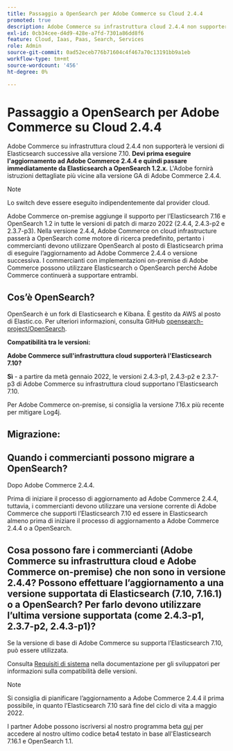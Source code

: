 ```yaml
---
title: Passaggio a OpenSearch per Adobe Commerce su Cloud 2.4.4
promoted: true
description: Adobe Commerce su infrastruttura cloud 2.4.4 non supporterà le versioni di Elasticsearch successive alla versione 7.10. **Devi prima effettuare l’aggiornamento a Adobe Commerce 2.4.4 e quindi passare immediatamente da Elasticsearch a OpenSearch 1.2.x.**. L’Adobe fornirà istruzioni dettagliate più vicine alla versione GA di Adobe Commerce 2.4.4.
exl-id: 0cb34cee-d4d9-428e-a7fd-7301a86dd8f6
feature: Cloud, Iaas, Paas, Search, Services
role: Admin
source-git-commit: 0ad52eceb776b71604c4f467a70c13191bb9a1eb
workflow-type: tm+mt
source-wordcount: '456'
ht-degree: 0%

---
```


# Passaggio a OpenSearch per Adobe Commerce su Cloud 2.4.4

Adobe Commerce su infrastruttura cloud 2.4.4 non supporterà le versioni di Elasticsearch successive alla versione 7.10. **Devi prima eseguire l&#39;aggiornamento ad Adobe Commerce 2.4.4 e quindi passare immediatamente da Elasticsearch a OpenSearch 1.2.x.** L&#39;Adobe fornirà istruzioni dettagliate più vicine alla versione GA di Adobe Commerce 2.4.4.

>[!NOTE]
>
>Lo switch deve essere eseguito indipendentemente dal provider cloud.

Adobe Commerce on-premise aggiunge il supporto per l’Elasticsearch 7.16 e OpenSearch 1.2 in tutte le versioni di patch di marzo 2022 (2.4.4, 2.4.3-p2 e 2.3.7-p3). Nella versione 2.4.4, Adobe Commerce on cloud infrastructure passerà a OpenSearch come motore di ricerca predefinito, pertanto i commercianti devono utilizzare OpenSearch al posto di Elasticsearch prima di eseguire l’aggiornamento ad Adobe Commerce 2.4.4 o versione successiva. I commercianti con implementazioni on-premise di Adobe Commerce possono utilizzare Elasticsearch o OpenSearch perché Adobe Commerce continuerà a supportare entrambi.


## Cos’è OpenSearch?

OpenSearch è un fork di Elasticsearch e Kibana. È gestito da AWS al posto di Elastic.co. Per ulteriori informazioni, consulta GitHub [opensearch-project/OpenSearch](https://github.com/opensearch-project/OpenSearch).

**Compatibilità tra le versioni:**

**Adobe Commerce sull&#39;infrastruttura cloud supporterà l&#39;Elasticsearch 7.10?**

**Sì** - a partire da metà gennaio 2022, le versioni 2.4.3-p1, 2.4.3-p2 e 2.3.7-p3 di Adobe Commerce su infrastruttura cloud supportano l&#39;Elasticsearch 7.10.

Per Adobe Commerce on-premise, si consiglia la versione 7.16.x più recente per mitigare Log4j.

## Migrazione:

## Quando i commercianti possono migrare a OpenSearch?

Dopo Adobe Commerce 2.4.4.

Prima di iniziare il processo di aggiornamento ad Adobe Commerce 2.4.4, tuttavia, i commercianti devono utilizzare una versione corrente di Adobe Commerce che supporti l’Elasticsearch 7.10 ed essere in Elasticsearch almeno prima di iniziare il processo di aggiornamento a Adobe Commerce 2.4.4 o a OpenSearch.

## Cosa possono fare i commercianti (Adobe Commerce su infrastruttura cloud e Adobe Commerce on-premise) che non sono in versione 2.4.4? Possono effettuare l’aggiornamento a una versione supportata di Elasticsearch (7.10, 7.16.1) o a OpenSearch? Per farlo devono utilizzare l’ultima versione supportata (come 2.4.3-p1, 2.3.7-p2, 2.4.3-p1)?

Se la versione di base di Adobe Commerce su supporta l’Elasticsearch 7.10, può essere utilizzata.

Consulta [Requisiti di sistema](https://experienceleague.adobe.com/docs/commerce-operations/installation-guide/system-requirements.html) nella documentazione per gli sviluppatori per informazioni sulla compatibilità delle versioni.

>[!NOTE]
>
>Si consiglia di pianificare l’aggiornamento a Adobe Commerce 2.4.4 il prima possibile, in quanto l’Elasticsearch 7.10 sarà fine del ciclo di vita a maggio 2022.

I partner Adobe possono iscriversi al nostro programma beta [qui](https://experienceleague.adobe.com/docs/commerce-operations/release/beta-program.html) per accedere al nostro ultimo codice beta4 testato in base all&#39;Elasticsearch 7.16.1 e OpenSearch 1.1.
